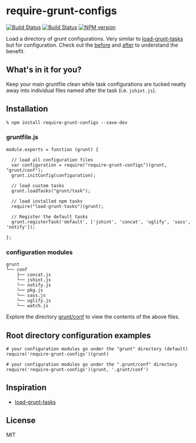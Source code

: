 # require-grunt-configs 

[![Build Status](https://travis-ci.org/wilmoore/require-grunt-configs.png?branch=master)](https://travis-ci.org/wilmoore/require-grunt-configs)
[![Build Status](https://david-dm.org/wilmoore/require-grunt-configs.png)](https://david-dm.org/wilmoore/require-grunt-configs)
[![NPM version](https://badge.fury.io/js/require-grunt-configs.png)](http://badge.fury.io/js/require-grunt-configs)

  Load a directory of grunt configurations. Very similar to [load-grunt-tasks][] but for configuration. Check out the [before][] and [after][] to understand the benefit.

## What's in it for you?

Keep your main gruntfile clean while task configurations are tucked neatly away into individual files named after the task (i.e. `jshint.js`).

## Installation

    % npm install require-grunt-configs --save-dev

### gruntfile.js

    module.exports = function (grunt) {

      // load all configuration files
      var configuration = require("require-grunt-configs")(grunt, "grunt/conf");
      grunt.initConfig(configuration);

      // load custom tasks
      grunt.loadTasks("grunt/task");

      // load installed npm tasks
      require("load-grunt-tasks")(grunt);

      // Register the default tasks
      grunt.registerTask('default', ['jshint', 'concat', 'uglify', 'sass', 'notify']);

    };

### configuration modules

    grunt
    └── conf
        ├── concat.js
        └── jshint.js
        └── notify.js
        └── pkg.js
        └── sass.js
        └── uglify.js
        └── watch.js

Explore the directory [grunt/conf](https://github.com/wilmoore/require-grunt-configs/tree/master/example/grunt/conf) to view the contents of the above files.

## Root directory configuration examples

    # your configuration modules go under the "grunt" directory (default)
    require('require-grunt-configs')(grunt)

    # your configuration modules go under the ".grunt/conf" directory
    require('require-grunt-configs')(grunt, '.grunt/conf')

## Inspiration

- [load-grunt-tasks][]

## License

  MIT

[load-grunt-tasks]: https://github.com/sindresorhus/load-grunt-tasks
[before]:           https://github.com/wilmoore/require-grunt-configs/blob/master/example/gruntfile.original.js
[after]:            https://github.com/wilmoore/require-grunt-configs/blob/master/example/gruntfile.js

